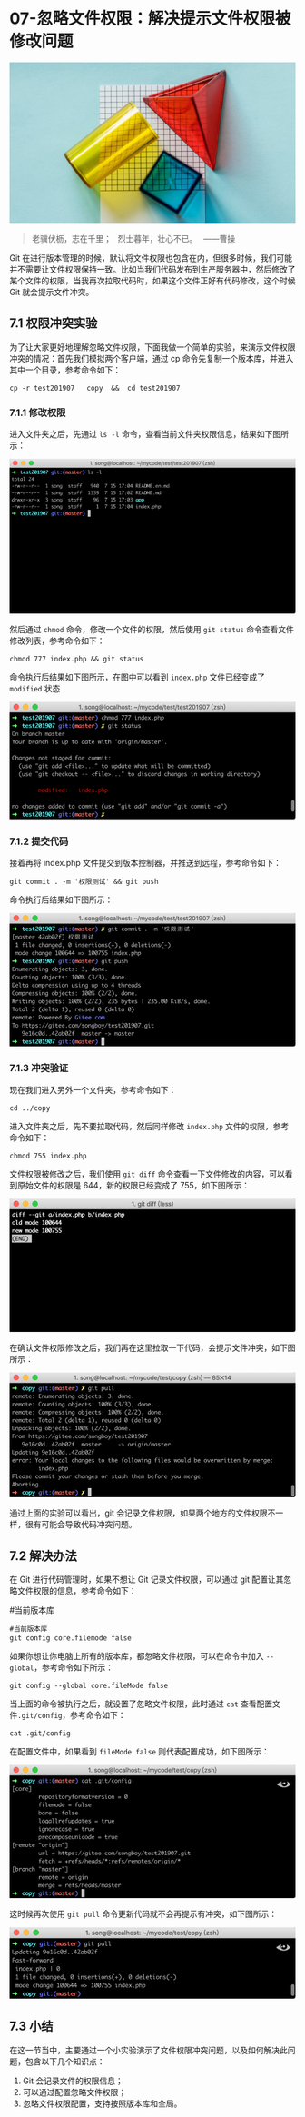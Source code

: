 # 07-忽略文件权限：解决提示文件权限被修改问题

![image-20230728150232091](./assets/image-20230728150232091.png)

> 老骥伏枥，志在千里；  烈士暮年，壮心不已。  ——曹操

Git 在进行版本管理的时候，默认将文件权限也包含在内，但很多时候，我们可能并不需要让文件权限保持一致。比如当我们代码发布到生产服务器中，然后修改了某个文件的权限，当我再次拉取代码时，如果这个文件正好有代码修改，这个时候 Git 就会提示文件冲突。

## 7.1 权限冲突实验

为了让大家更好地理解忽略文件权限，下面我做一个简单的实验，来演示文件权限冲突的情况：首先我们模拟两个客户端，通过 cp 命令先复制一个版本库，并进入其中一个目录，参考命令如下：

```
cp -r test201907   copy  &&  cd test201907
```

### 7.1.1 修改权限

进入文件夹之后，先通过 `ls -l` 命令，查看当前文件夹权限信息，结果如下图所示：

![image-20230728150242905](./assets/image-20230728150242905.png)

然后通过 `chmod` 命令，修改一个文件的权限，然后使用 `git status` 命令查看文件修改列表，参考命令如下：

```
chmod 777 index.php && git status
```

命令执行后结果如下图所示，在图中可以看到 `index.php` 文件已经变成了 `modified` 状态

![image-20230728150251889](./assets/image-20230728150251889.png)

### 7.1.2 提交代码

接着再将 index.php 文件提交到版本控制器，并推送到远程，参考命令如下：

```
git commit . -m '权限测试' && git push
```

命令执行后结果如下图所示：

![image-20230728150309330](./assets/image-20230728150309330.png)

### 7.1.3 冲突验证

现在我们进入另外一个文件夹，参考命令如下：

```
cd ../copy
```

进入文件夹之后，先不要拉取代码，然后同样修改 `index.php` 文件的权限，参考命令如下：

```
chmod 755 index.php
```

文件权限被修改之后，我们使用 `git diff` 命令查看一下文件修改的内容，可以看到原始文件的权限是 644，新的权限已经变成了 755，如下图所示：

![image-20230728150321944](./assets/image-20230728150321944.png)

在确认文件权限修改之后，我们再在这里拉取一下代码，会提示文件冲突，如下图所示：

![image-20230728150330481](./assets/image-20230728150330481.png)

通过上面的实验可以看出，git 会记录文件权限，如果两个地方的文件权限不一样，很有可能会导致代码冲突问题。

## 7.2 解决办法

在 Git 进行代码管理时，如果不想让 Git 记录文件权限，可以通过 git 配置让其忽略文件权限的信息，参考命令如下：

\#当前版本库

```
#当前版本库
git config core.filemode false
```

如果你想让你电脑上所有的版本库，都忽略文件权限，可以在命令中加入 `--global`，参考命令如下所示：

```
git config --global core.fileMode false
```

当上面的命令被执行之后，就设置了忽略文件权限，此时通过 `cat` 查看配置文件`.git/config`，参考命令如下：

```
cat .git/config
```

在配置文件中，如果看到 `fileMode false` 则代表配置成功，如下图所示：

![image-20230728150339909](./assets/image-20230728150339909.png)

这时候再次使用 `git pull` 命令更新代码就不会再提示有冲突，如下图所示：

![image-20230728150347003](./assets/image-20230728150347003.png)

## 7.3 小结

在这一节当中，主要通过一个小实验演示了文件权限冲突问题，以及如何解决此问题，包含以下几个知识点：

1. Git 会记录文件的权限信息；
2. 可以通过配置忽略文件权限；
3. 忽略文件权限配置，支持按照版本库和全局。
